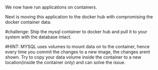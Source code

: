 We now have run applications on containers.

Next is moving this application to the docker hub with compromising the docker container data.

#challenge: Ship the mysql container to docker hub and pull it to your system with the database intact.

#HINT: MYSQL uses volumes to mount data on to the container, hence every time you commit the changes to a new image, the changes arent shown.
Try to copy your data volume inside the container to a new location(inside the container only) and can solve the issue.
